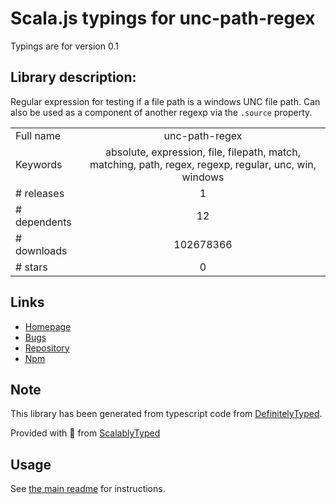 
# Scala.js typings for unc-path-regex

Typings are for version 0.1

## Library description:
Regular expression for testing if a file path is a windows UNC file path. Can also be used as a component of another regexp via the `.source` property.

|                    |                 |
| ------------------ | :-------------: |
| Full name          | unc-path-regex |
| Keywords           | absolute, expression, file, filepath, match, matching, path, regex, regexp, regular, unc, win, windows |
| # releases         | 1 |
| # dependents       | 12 |
| # downloads        | 102678366 |
| # stars            | 0 |

## Links
- [Homepage](https://github.com/regexhq/unc-path-regex)
- [Bugs](https://github.com/regexhq/unc-path-regex/issues)
- [Repository](https://github.com/regexhq/unc-path-regex)
- [Npm](https://www.npmjs.com/package/unc-path-regex)
    


## Note
This library has been generated from typescript code from [DefinitelyTyped](https://definitelytyped.org).

Provided with :purple_heart: from [ScalablyTyped](https://github.com/oyvindberg/ScalablyTyped)

## Usage
See [the main readme](../../readme.md) for instructions.


